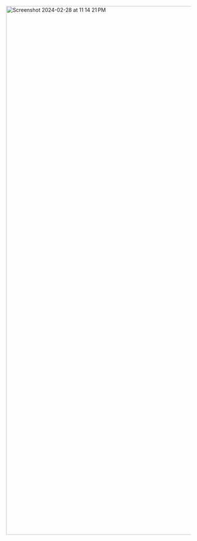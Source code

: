 <img width="1440" alt="Screenshot 2024-02-28 at 11 14 21 PM" src="https://github.com/Kaviswar45/todolist_using_reactjs/assets/135836695/299d32cb-d30d-49dc-9c2b-a8990ea9141f">
